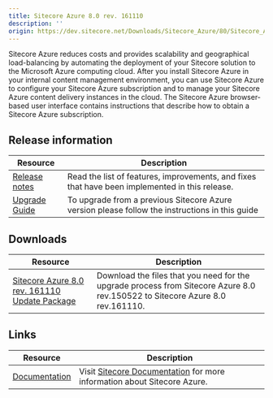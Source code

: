 ```yaml
---
title: Sitecore Azure 8.0 rev. 161110
description: ''
origin: https://dev.sitecore.net/Downloads/Sitecore_Azure/80/Sitecore_Azure_80_Update2.aspx
---
```


Sitecore Azure reduces costs and provides scalability and geographical load-balancing by automating the deployment of your Sitecore solution to the Microsoft Azure computing cloud. After you install Sitecore Azure in your internal content management environment, you can use Sitecore Azure to configure your Sitecore Azure subscription and to manage your Sitecore Azure content delivery instances in the cloud. The Sitecore Azure browser-based user interface contains instructions that describe how to obtain a Sitecore Azure subscription.

## Release information

 | Resource | Description |
 | --- | --- |
 | [Release notes](/downloads/Sitecore_Azure/80/Sitecore_Azure_80_Update2/Release_notes_test) | Read the list of features, improvements, and fixes that have been implemented in this release.  <br /> |
 | [Upgrade Guide](https://scdp.blob.core.windows.net/downloads/Sitecore%20Azure/80/Sitecore%20Azure%2080%20Update2/Secure/Upgrade%20from%20Sitecore%20Azure%2080%20to%2080%20rev%20161110.pdf) | To upgrade from a previous Sitecore Azure version please follow the instructions in this guide |

## Downloads

 | Resource | Description |
 | --- | --- |
 | [Sitecore Azure 8.0 rev. 161110 Update Package](https://scdp.blob.core.windows.net/downloads/Sitecore%20Azure/80/Sitecore%20Azure%2080%20Update2/Secure/Sitecore%20Azure%208.0%20rev.%20161110%20Update%20package.zip) | Download the files that you need for the upgrade process from Sitecore Azure 8.0 rev.150522 to Sitecore Azure 8.0 rev.161110. |

## Links

 | Resource | Description |
 | --- | --- |
 | [Documentation](https://doc.sitecore.net/cloud/80/azure) | Visit [Sitecore Documentation](https://doc.sitecore.net/cloud/80/azure_) for more information about Sitecore Azure. |